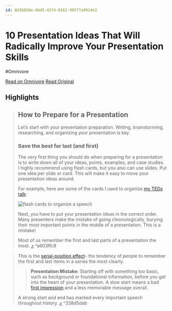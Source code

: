 ```yaml
---
id: 8d36858e-4bd5-42f4-8162-995f7a9914e2
---
```


# 10 Presentation Ideas That Will Radically Improve Your Presentation Skills
#Omnivore

[Read on Omnivore](https://omnivore.app/me/10-presentation-ideas-that-will-radically-improve-your-presentat-18c7d43ae25)
[Read Original](https://www.scienceofpeople.com/presentation-ideas/)

## Highlights

> ## How to Prepare for a Presentation
> 
> Let’s start with your presentation preparation. Writing, brainstorming, researching, and organizing your presentation is key.
> 
> ### Save the best for last (and first)
> 
> The very first thing you should do when preparing for a presentation is to write down all of your ideas, points, examples, and case studies. I highly recommend using flash cards, but you also can use slides. Put one idea per slide or card. This will make it easy to move your presentation ideas around.
> 
> For example, here are some of the cards I used to organize [my TEDx talk](https://www.scienceofpeople.com/ted/):
> 
> ![flash cards to organize a speech](https://www.scienceofpeople.com/wp-content/uploads/2019/06/image3-768x1024.jpg)
> 
> Next, you have to put your presentation ideas in the correct order. Many presenters make the mistake of going chronologically, burying their most important points in the middle of a presentation. This is a mistake!
> 
> Most of us remember the first and last parts of a presentation the most. [⤴️](https://omnivore.app/me/10-presentation-ideas-that-will-radically-improve-your-presentat-18c7d43ae25#a603ffc8-fb6b-4da4-a321-7877b6105d9d)  ^a603ffc8

> This is the [serial-position effect](https://pdfs.semanticscholar.org/773b/234393ef3d95584bc203ed06eeed0077ba9d.pdf)– the tendency of people to remember the first and last items in a series the most clearly.
> 
> > **Presentation Mistake:** Starting off with something too basic, such as background or foundational information, before you get into the heart of your presentation. A slow start means a bad [first impression](https://www.scienceofpeople.com/first-impressions) and a less memorable message overall.
> 
> A strong start and end has marked every important speech throughout history. [⤴️](https://omnivore.app/me/10-presentation-ideas-that-will-radically-improve-your-presentat-18c7d43ae25#338d5dab-6a99-4f50-a6cc-bde889259fb8)  ^338d5dab

